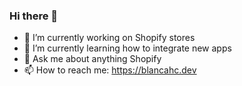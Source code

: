 ### Hi there 👋



- 🔭 I’m currently working on Shopify stores
- 🌱 I’m currently learning how to integrate new apps
- 💬 Ask me about anything Shopify
- 📫 How to reach me: https://blancahc.dev

